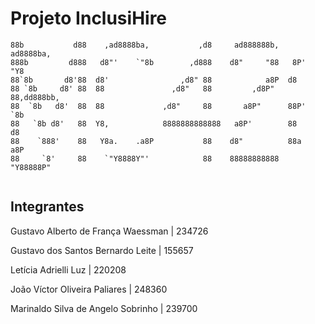 # Projeto InclusiHire

```
88b           d88    ,ad8888ba,           ,d8     ad888888b,    ad8888ba,  
888b         d888   d8"'    `"8b        ,d888    d8"     "88   8P'    "Y8  
88`8b       d8'88  d8'                ,d8" 88            a8P  d8           
88 `8b     d8' 88  88               ,d8"   88         ,d8P"   88,dd888bb,  
88  `8b   d8'  88  88             ,d8"     88       a8P"      88P'    `8b  
88   `8b d8'   88  Y8,            8888888888888   a8P'        88       d8  
88    `888'    88   Y8a.    .a8P           88    d8"          88a     a8P  
88     `8'     88    `"Y8888Y"'            88    88888888888   "Y88888P"   
                                                                          
```

## Integrantes

Gustavo Alberto de França Waessman | 234726

Gustavo dos Santos Bernardo Leite | 155657

Letícia Adrielli Luz | 220208

João Víctor Oliveira Paliares | 248360

Marinaldo Silva de Angelo Sobrinho | 239700
